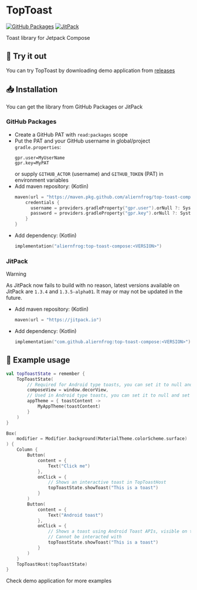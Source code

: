 # TopToast
[![GitHub Packages](https://img.shields.io/github/v/tag/aliernfrog/top-toast-compose?label=GitHub)](https://github.com/aliernfrog/top-toast-compose/packages) 
[![JitPack](https://jitpack.io/v/aliernfrog/top-toast-compose.svg)](https://jitpack.io/#aliernfrog/top-toast-compose)

Toast library for Jetpack Compose

## 👀 Try it out
You can try TopToast by downloading demo application from [releases](https://github.com/aliernfrog/top-toast-compose/releases)

## 📥 Installation
You can get the library from GitHub Packages or JitPack
### GitHub Packages
- Create a GitHub PAT with `read:packages` scope
- Put the PAT and your GitHub username in global/project `gradle.properties`:
  ```
  gpr.user=MyUserName
  gpr.key=MyPAT
  ```
  or supply `GITHUB_ACTOR` (username) and `GITHUB_TOKEN` (PAT) in environment variables
- Add maven repository: (Kotlin)
  ```kts
  maven(url = "https://maven.pkg.github.com/aliernfrog/top-toast-compose") {
      credentials {
        username = providers.gradleProperty("gpr.user").orNull ?: System.getenv("GITHUB_ACTOR")
        password = providers.gradleProperty("gpr.key").orNull ?: System.getenv("GITHUB_TOKEN")
      }
  }
  ```
- Add dependency: (Kotlin)
  ```kts
  implementation("aliernfrog:top-toast-compose:<VERSION>")
  ```

### JitPack
> [!WARNING]
> As JitPack now fails to build with no reason, latest versions available on JitPack are `1.3.4` and `1.3.5-alpha01`.
> It may or may not be updated in the future.
- Add maven repository: (Kotlin)
  ```kts
  maven(url = "https://jitpack.io")
  ```
- Add dependency: (Kotlin)
  ```kts
  implementation("com.github.aliernfrog:top-toast-compose:<VERSION>")
  ```

## 🍞 Example usage
```kotlin
val topToastState = remember {
    TopToastState(
        // Required for Android type toasts, you can set it to null and set it later using `setComposeView()`
        composeView = window.decorView,
        // Used in Android type toasts, you can set it to null and set it later using `setAppTheme()`
        appTheme = { toastContent ->
            MyAppTheme(toastContent)
        }
    )
}

Box(
    modifier = Modifier.background(MaterialTheme.colorScheme.surface)
) {
    Column {
        Button(
            content = {
                Text("Click me")
            },
            onClick = {
                // Shows an interactive toast in TopToastHost
                topToastState.showToast("This is a toast")
            }
        )
        Button(
            content = {
                Text("Android toast")
            },
            onClick = {
                // Shows a toast using Android Toast APIs, visible on top of modals and dialogs
                // Cannot be interacted with
                topToastState.showToast("This is a toast")
            }
        )
    }
    TopToastHost(topToastState)
}
```
Check demo application for more examples
